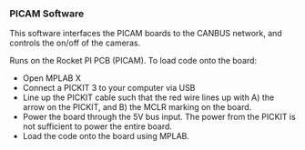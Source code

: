 ### PICAM Software

This software interfaces the PICAM boards to the CANBUS network, and controls the on/off of the cameras.

Runs on the Rocket PI PCB (PICAM). To load code onto the board:
* Open MPLAB X
* Connect a PICKIT 3 to your computer via USB
* Line up the PICKIT cable such that the red wire lines up with A) the arrow on the PICKIT, and B) the MCLR marking on the board.
* Power the board through the 5V bus input. The power from the PICKIT is not sufficient to power the entire board.
* Load the code onto the board using MPLAB.


